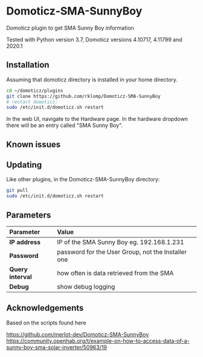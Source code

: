 # Domoticz-SMA-SunnyBoy
Domoticz plugin to get SMA Sunny Boy information

Tested with Python version 3.7, Domoticz versions 4.10717, 4.11799 and 2020.1

## Installation

Assuming that domoticz directory is installed in your home directory.

```bash
cd ~/domoticz/plugins
git clone https://github.com/rklomp/Domoticz-SMA-SunnyBoy
# restart domoticz:
sudo /etc/init.d/domoticz.sh restart
```
In the web UI, navigate to the Hardware page. In the hardware dropdown there will be an entry called "SMA Sunny Boy".

## Known issues

## Updating

Like other plugins, in the Domoticz-SMA-SunnyBoy directory:
```bash
git pull
sudo /etc/init.d/domoticz.sh restart
```

## Parameters

| Parameter | Value |
| :--- | :--- |
| **IP address** | IP of the SMA Sunny Boy eg. 192.168.1.231 |
| **Password** | password for the User Group, not the Installer one |
| **Query interval** | how often is data retrieved from the SMA |
| **Debug** | show debug logging |

## Acknowledgements

Based on the scripts found here

https://github.com/merlot-dev/Domoticz-SMA-SunnyBoy \
https://community.openhab.org/t/example-on-how-to-access-data-of-a-sunny-boy-sma-solar-inverter/50963/19


